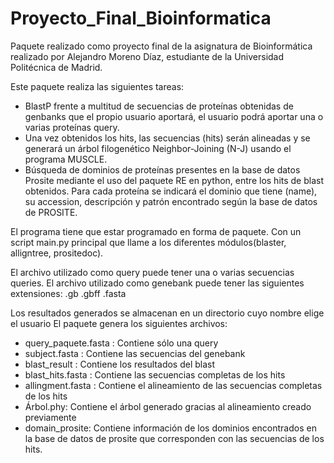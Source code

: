 # Proyecto_Final_Bioinformatica
Paquete realizado como proyecto final de la asignatura de Bioinformática realizado por Alejandro Moreno Díaz, estudiante de la Universidad Politécnica de Madrid.

Este paquete realiza las siguientes tareas:
- BlastP frente a multitud de secuencias de proteínas obtenidas de genbanks que el
propio usuario aportará, el usuario podrá aportar una o varias proteínas query.
- Una vez obtenidos los hits, las secuencias (hits) serán alineadas y se generará un
árbol filogenético Neighbor-Joining (N-J) usando el programa MUSCLE.
- Búsqueda de dominios de proteínas presentes en la base de datos Prosite mediante
el uso del paquete RE en python, entre los hits de blast obtenidos. Para cada
proteína se indicará el dominio que tiene (name), su accession, descripción y patrón
encontrado según la base de datos de PROSITE.

El programa tiene que estar programado en forma de paquete. Con un script main.py
principal que llame a los diferentes módulos(blaster, alligntree, prositedoc).

El archivo utilizado como query puede tener una o varias secuencias queries.
El archivo utilizado como genebank puede tener las siguientes extensiones: .gb .gbff .fasta

Los resultados generados se almacenan en un directorio cuyo nombre elige el usuario
El paquete genera los siguientes archivos:
  - query_paquete.fasta  : Contiene sólo una query
  - subject.fasta : Contiene las secuencias del genebank
  - blast_result : Contiene los resultados del blast
  - blast_hits.fasta : Contiene las secuencias completas de los hits
  - allingment.fasta : Contiene el alineamiento de las secuencias completas de los hits
  - Árbol.phy: Contiene el árbol generado gracias al alineamiento creado previamente
  - domain_prosite: Contiene información de los dominios encontrados en la base de datos de prosite que corresponden con las secuencias de      los hits.
